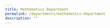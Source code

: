 ```yaml
---
title: Mathematics Department
permalink: /departments/mathematics-department
description: ""
---
```

